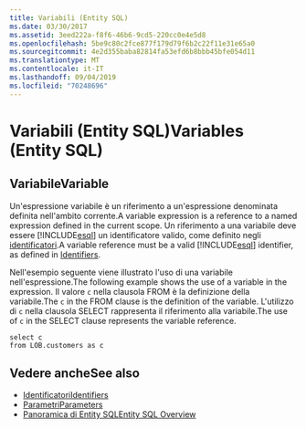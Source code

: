 ```yaml
---
title: Variabili (Entity SQL)
ms.date: 03/30/2017
ms.assetid: 3eed222a-f8f6-46b6-9cd5-220cc0e4e5d8
ms.openlocfilehash: 5be9c80c2fce877f179d79f6b2c22f11e31e65a0
ms.sourcegitcommit: 4e2d355baba82814fa53efd6b8bbb45bfe054d11
ms.translationtype: MT
ms.contentlocale: it-IT
ms.lasthandoff: 09/04/2019
ms.locfileid: "70248696"
---
```

# <a name="variables-entity-sql"></a><span data-ttu-id="08934-102">Variabili (Entity SQL)</span><span class="sxs-lookup"><span data-stu-id="08934-102">Variables (Entity SQL)</span></span>
## <a name="variable"></a><span data-ttu-id="08934-103">Variabile</span><span class="sxs-lookup"><span data-stu-id="08934-103">Variable</span></span>  
 <span data-ttu-id="08934-104">Un'espressione variabile è un riferimento a un'espressione denominata definita nell'ambito corrente.</span><span class="sxs-lookup"><span data-stu-id="08934-104">A variable expression is a reference to a named expression defined in the current scope.</span></span> <span data-ttu-id="08934-105">Un riferimento a una variabile deve essere [!INCLUDE[esql](../../../../../../includes/esql-md.md)] un identificatore valido, come definito negli [identificatori](identifiers-entity-sql.md).</span><span class="sxs-lookup"><span data-stu-id="08934-105">A variable reference must be a valid [!INCLUDE[esql](../../../../../../includes/esql-md.md)] identifier, as defined in [Identifiers](identifiers-entity-sql.md).</span></span>  
  
 <span data-ttu-id="08934-106">Nell'esempio seguente viene illustrato l'uso di una variabile nell'espressione.</span><span class="sxs-lookup"><span data-stu-id="08934-106">The following example shows the use of a variable in the expression.</span></span> <span data-ttu-id="08934-107">Il valore `c` nella clausola FROM è la definizione della variabile.</span><span class="sxs-lookup"><span data-stu-id="08934-107">The `c` in the FROM clause is the definition of the variable.</span></span> <span data-ttu-id="08934-108">L'utilizzo di `c` nella clausola SELECT rappresenta il riferimento alla variabile.</span><span class="sxs-lookup"><span data-stu-id="08934-108">The use of `c` in the SELECT clause represents the variable reference.</span></span>  
  
```  
select c   
from LOB.customers as c  
```  
  
## <a name="see-also"></a><span data-ttu-id="08934-109">Vedere anche</span><span class="sxs-lookup"><span data-stu-id="08934-109">See also</span></span>

- [<span data-ttu-id="08934-110">Identificatori</span><span class="sxs-lookup"><span data-stu-id="08934-110">Identifiers</span></span>](identifiers-entity-sql.md)
- [<span data-ttu-id="08934-111">Parametri</span><span class="sxs-lookup"><span data-stu-id="08934-111">Parameters</span></span>](parameters-entity-sql.md)
- [<span data-ttu-id="08934-112">Panoramica di Entity SQL</span><span class="sxs-lookup"><span data-stu-id="08934-112">Entity SQL Overview</span></span>](entity-sql-overview.md)

